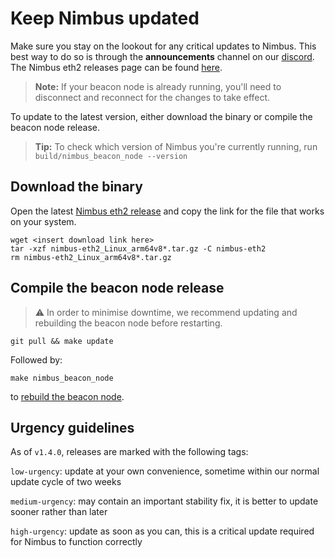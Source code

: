 # Keep Nimbus updated

Make sure you stay on the lookout for any critical updates to Nimbus. This best way to do so is through the **announcements** channel on our [discord](https://discord.com/invite/XRxWahP). The Nimbus eth2 releases page can be found [here](https://github.com/status-im/nimbus-eth2/releases/).

> **Note:** If your beacon node is already running, you'll need to disconnect and reconnect for the changes to take effect.

To update to the latest version, either download the binary or compile the beacon node release.

> **Tip:** To check which version of Nimbus you're currently running, run `build/nimbus_beacon_node --version`

## Download the binary

Open the latest [Nimbus eth2 release](https://github.com/status-im/nimbus-eth2/releases/latest) and copy the link for the file that works on your system.

```
wget <insert download link here>
tar -xzf nimbus-eth2_Linux_arm64v8*.tar.gz -C nimbus-eth2
rm nimbus-eth2_Linux_arm64v8*.tar.gz
```

## Compile the beacon node release

> ⚠️   In order to minimise downtime, we recommend updating and rebuilding the beacon node before restarting.

```
git pull && make update
```

Followed by:

```
make nimbus_beacon_node
```

to [rebuild the beacon node](./build.md).

## Urgency guidelines
As of `v1.4.0`, releases are marked with the following tags:

`low-urgency`: update at your own convenience, sometime within our normal update cycle of two weeks

`medium-urgency`: may contain an important stability fix, it is better to update sooner rather than later

`high-urgency`: update as soon as you can, this is a critical update required for Nimbus to function correctly


